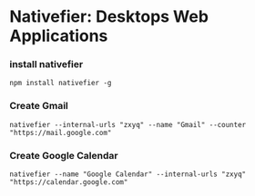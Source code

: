# Nativefier: Desktops Web Applications

### install nativefier
```
npm install nativefier -g
```
### Create Gmail
```
nativefier --internal-urls "zxyq" --name "Gmail" --counter "https://mail.google.com"
```

### Create Google Calendar
```
nativefier --name "Google Calendar" --internal-urls "zxyq" "https://calendar.google.com"
```
